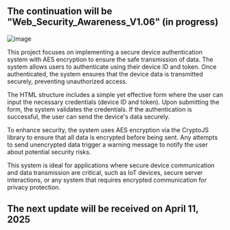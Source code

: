 ## The continuation will be "Web_Security_Awareness_V1.06" (in progress)
![image](https://github.com/user-attachments/assets/8c06e552-eb49-48a6-8f8f-5db47cb283cf)


This project focuses on implementing a secure device authentication system with AES encryption to ensure the safe transmission of data. The system allows users to authenticate using their device ID and token. Once authenticated, the system ensures that the device data is transmitted securely, preventing unauthorized access.

The HTML structure includes a simple yet effective form where the user can input the necessary credentials (device ID and token). Upon submitting the form, the system validates the credentials. If the authentication is successful, the user can send the device's data securely. 

To enhance security, the system uses AES encryption via the CryptoJS library to ensure that all data is encrypted before being sent. Any attempts to send unencrypted data trigger a warning message to notify the user about potential security risks.

This system is ideal for applications where secure device communication and data transmission are critical, such as IoT devices, secure server interactions, or any system that requires encrypted communication for privacy protection.

## The next update will be received on April 11, 2025
